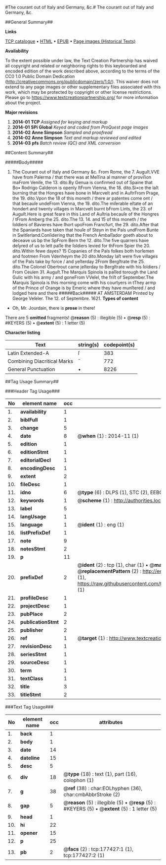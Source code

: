 #The courant out of Italy and Germany, &c.#
The courant out of Italy and Germany, &c.

##General Summary##

**Links**

[TCP catalogue](http://www.ota.ox.ac.uk/tcp/)  • 
[HTML](http://tei.it.ox.ac.uk/tcp/Texts-HTML/free/B14/B14944.html)  • 
[EPUB](http://tei.it.ox.ac.uk/tcp/Texts-EPUB/free/B14/B14944.epub) • 
[Page images (Historical Texts)](https://historicaltexts.jisc.ac.uk/eebo-99854732e)

**Availability**

To the extent possible under law, the Text Creation Partnership has waived all copyright and related or neighboring rights to this keyboarded and encoded edition of the work described above, according to the terms of the CC0 1.0 Public Domain Dedication (http://creativecommons.org/publicdomain/zero/1.0/). This waiver does not extend to any page images or other supplementary files associated with this work, which may be protected by copyright or other license restrictions. Please go to https://www.textcreationpartnership.org/ for more information about the project.

**Major revisions**

1. __2014-01__ __TCP__ *Assigned for keying and markup*
1. __2014-01__ __SPi Global__ *Keyed and coded from ProQuest page images*
1. __2014-02__ __Anne Simpson__ *Sampled and proofread*
1. __2014-02__ __Anne Simpson__ *Text and markup reviewed and edited*
1. __2014-03__ __pfs__ *Batch review (QC) and XML conversion*

##Content Summary##

#####Body#####

1. The Courant out of Italy and Germany &c.
From Rome, the 7. Auguſt.VVE have from Palerma / that there was at Meſſina al manner of proviſion maFrom Veniſe, the 13. dito.By Genua is confirmed out of Spaine that Bo• Rodrigo Calderon is openly ſtFrom Vienna, the 18. dito.Si•ce the laſt burning that the Hongres have bone in Marcvelt and in AuſtrFrom Prage, the 19. dito.Vpon the 18 of this moneth / there ar patentes come ont / that becauſe undeFrom Vienna, the 19. dito.The miſerable eſtate of an hondert and twenty villages in Marcvelt burnt bFrom Lints, the 23. of Auguſt.Here is great feare in this Land of Auſtria becauſe of the Hongres / tFrom Amberg the 25. dito.The 13. 14. and 15 of this moneth / the ſoldiers of Bavieres have ſhort upoFrom Francfurt, the 29. dito.After that the Spaniards have taken that houſe of Steyn in the Pals undFrom Bunte in Switſerland.Conſidering that the French Ambaſſador goeth about to deceave us bp the SpFrom Bern the 12. dito.The five quarrers have deſyred of us to lett
paſſe the ſoldiers levied for thFrom Spier the 20. dito.Within fewe dayes? 15 Copanies of the Pals folkes both horſemen and footmen From Vdenheym the 20 dito.Monday laſt were five villages of the Pals take by force / and yeſterday 2From Bergſtrate the 25. dito.The Colonel Obertrout came jeſterday to Bergſtrate with his ſoldiers / From Ceulen 31. Auguſt.The Marquis Spinola is paſſed torough the Land Gulic with his army / and goneFrom VVeſel, the friſt of September.The Marquis Spinola is this morning come with his courtyers in tThey armp of the Prince of Orange is by Emeric where they have munſtered / and lodged here and there
#####Back#####
AT AMSTERDAM Printed by George Veſeler. The 12. of Septembre. 1621.
**Types of content**

  * Oh, Mr. Jourdain, there is **prose** in there!

There are 5 **omitted** fragments! 
 @__reason__ (5) : illegible (5)  •  @__resp__ (5) : #KEYERS (5)  •  @__extent__ (5) : 1 letter (5)

**Character listing**


|Text|string(s)|codepoint(s)|
|---|---|---|
|Latin Extended-A|ſ|383|
|Combining             Diacritical Marks|̄|772|
|General Punctuation|•|8226|

##Tag Usage Summary##

###Header Tag Usage###

|No|element name|occ|attributes|
|---|---|---|---|
|1.|__availability__|1||
|2.|__biblFull__|1||
|3.|__change__|5||
|4.|__date__|8| @__when__ (1) : 2014-11 (1)|
|5.|__edition__|1||
|6.|__editionStmt__|1||
|7.|__editorialDecl__|1||
|8.|__encodingDesc__|1||
|9.|__extent__|2||
|10.|__fileDesc__|1||
|11.|__idno__|6| @__type__ (6) : DLPS (1), STC (2), EEBO-CITATION (1), PROQUEST (1), VID (1)|
|12.|__keywords__|1| @__scheme__ (1) : http://authorities.loc.gov/ (1)|
|13.|__label__|5||
|14.|__langUsage__|1||
|15.|__language__|1| @__ident__ (1) : eng (1)|
|16.|__listPrefixDef__|1||
|17.|__note__|9||
|18.|__notesStmt__|2||
|19.|__p__|11||
|20.|__prefixDef__|2| @__ident__ (2) : tcp (1), char (1)  •  @__matchPattern__ (2) : ([0-9\-]+):([0-9IVX]+) (1), (.+) (1)  •  @__replacementPattern__ (2) : http://eebo.chadwyck.com/downloadtiff?vid=$1&page=$2 (1), https://raw.githubusercontent.com/textcreationpartnership/Texts/master/tcpchars.xml#$1 (1)|
|21.|__profileDesc__|1||
|22.|__projectDesc__|1||
|23.|__pubPlace__|2||
|24.|__publicationStmt__|2||
|25.|__publisher__|2||
|26.|__ref__|1| @__target__ (1) : http://www.textcreationpartnership.org/docs/. (1)|
|27.|__revisionDesc__|1||
|28.|__seriesStmt__|1||
|29.|__sourceDesc__|1||
|30.|__term__|1||
|31.|__textClass__|1||
|32.|__title__|3||
|33.|__titleStmt__|2||


###Text Tag Usage###

|No|element name|occ|attributes|
|---|---|---|---|
|1.|__back__|1||
|2.|__body__|1||
|3.|__date__|14||
|4.|__dateline__|15||
|5.|__desc__|5||
|6.|__div__|18| @__type__ (18) : text (1), part (16), colophon (1)|
|7.|__g__|38| @__ref__ (38) : char:EOLhyphen (36), char:cmbAbbrStroke (2)|
|8.|__gap__|5| @__reason__ (5) : illegible (5)  •  @__resp__ (5) : #KEYERS (5)  •  @__extent__ (5) : 1 letter (5)|
|9.|__head__|1||
|10.|__hi__|22||
|11.|__opener__|15||
|12.|__p__|25||
|13.|__pb__|2| @__facs__ (2) : tcp:177427:1 (1), tcp:177427:2 (1)|
